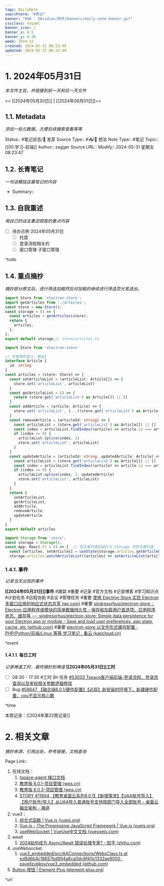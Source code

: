 ```yaml
---
tags: DailyNote
searchterm: "#周记"
banner: "040 - Obsidian/附件/banners/daily-note-banner.gif"
cssclass: noyaml
banner_icon: 💌
banner_x: 0.5
banner_y: 0.38
week: 2024-22
created: 2024-05-31 08:23:49
updated: 2024-05-31 08:23:49
---
```


# 1. 2024年05月31日

_本文件主旨，并链接到前一天和后一天文件_

<< [[2024年05月30日]] | [[2024年06月01日]]>>

## 1.1. Metadata

_添加一些元数据，方便后续搜索查看等等_

Status:: #笔记状态/🌱 发芽
Source Type:: #📥/💭 想法 
Note Type:: #笔记
Topic:: [[00.学习-前端]]
Author:: zagger
Source URL::
Modify:: 2024-05-31 星期五 08:23:47

## 1.2. 长青笔记

_一句话概括这篇笔记的内容_

- Summary::

## 1.3. 自我重述

_用自己的话去重述提取的重点内容_

- [ ] 待办示例 2024年05月31日
	- [ ] 托盘
	- [ ] 登录流程相关的
	- [ ] 窗口管理 子窗口管理

^todo

## 1.4. 重点摘抄

_摘抄部分原文后，进行筛选加粗然后对加粗的继续进行筛选荧光笔选出。_

```ts
import Store from 'electron-store';
import getArticles from './articles';
const store = new Store();
const storage = () => {  
  const articles = getArticles(store);  
  return {
    articles,
  };
};
export default storage;// store/articles.ts
```

```ts
import Store from 'electron-store'

// 文章类的定义，略去}
interface Article {
  id: string
}
const articles = (store: Store) => {
  const setArticleList = (articleList: Article[]) => {
    store.set('articleList', articleList)
  }
  const getArticleList = () => {
    return (store.get('articleList') as Article[]) || []
  }
  const addArticle = (article: Article) => {
    store.set('articleList', [...((store.get('articleList') as Article[]) || []), article])
  }
  const removeArticle = (articleId: string) => {
    const articleList = (store.get('articleList') as Article[]) || []
    const index = articleList.findIndex((article) => article.id === articleId)
    if (index >= 0) {
      articleList.splice(index, 1)
      store.set('articleList', articleList)
    }
  }
  const updateArticle = (articleId: string, updatedArticle: Article) => {
    const articleList = (store.get('articleList') as Article[]) || []
    const index = articleList.findIndex((article) => article.id === articleId)
    if (index >= 0) {
      articleList.splice(index, 1, updatedArticle)
      store.set('articleList', articleList)
    }
  }
  return {
    setArticleList,
    getArticleList,
    addArticle,
    removeArticle,
    updateArticle
  }
}
export default articles

```

```ts
import Storage from 'store';
const storage = Storage();
const App: React.FC = () => {  // 将文章列表初始化为 Storage 中的文章列表
  const [articles, setArticles] = useState(storage.articles.getArticleList());  // Storage 中的文章列表改变（被其他组件或其他窗口）修改时，同步修改 React State 中的变量
  storage.articles.watchArticleList((articles) => setArticleList(articles));
```
### 1.4.1. 事件

_记录当天出现的事件_

**[[2024年05月31日]]事件** 
#跟踪 #重要 #记录 #官方文档 #记录博客 #学习知识点 #计划任务 #远程协助 #会议 #管理任务
#重要 [使用 Electron Store 实现 Electron 多窗口应用的响应式状态共享 (qq.com)](https://mp.weixin.qq.com/s/XqfVr2Q4gDGapKuHkJD5Cg)
#重要 [sindresorhus/electron-store：Electron 应用程序或模块的简单数据持久性 - 保存和加载用户首选项、应用程序状态、缓存等 --- sindresorhus/electron-store: Simple data persistence for your Electron app or module - Save and load user preferences, app state, cache, etc (github.com)](https://github.com/sindresorhus/electron-store)
#重要 [electron-store 以文件形式缓存配置 · PHP/Python/前端/Linux 等等 学习笔记 · 看云 (kancloud.cn)](https://www.kancloud.cn/idcpj/python/1017775)

^event

#### 1.4.1.1. 每日工时

_记录禅道工时，最终摘抄到禅道_
**[[2024年05月31日]]工时**
- [ ] 08:30 - 17:30 #工时  8h 任务 [#53033 Tspace客户端前端-登录流程、登录态查询以及鉴权相关参数逻辑修改](http://172.16.203.12/zentao/task-view-53033.html?onlybody=yes)
- [ ] Bug [#58647 【融合端6.0.1/硬件配置】【必现】新安装的环境下，新建硬件配置，cpu不显示核心数](http://172.16.203.12/zentao/bug-view-58647.html?onlybody=yes)

^time

本周记录：[[2024年第22周记录]]

# 2. 相关文章

_摘抄来源，引用出处，参考链接，文档查询_

Page Link::
1. 在线文档：
	1. [tspace-agent 接口文档](http://192.168.0.161:4999/web/#/p/bc9c7ef7dedba6c2570857cae614cc7e)
	2. [教育版 6.0.1-项目管理 (wps.cn)](https://pm.wps.cn/?vcl_cli=st&group_id=1769798260#/project/1703149225356821)
	3. [教育版 6.0.3-项目管理 (wps.cn)](https://pm.wps.cn/?vcl_cli=st&group_id=1769798260#/project/1712625117321129)
	4. [STORY #11904 【教育桌面云系列6.0.1】【新增需求】【UAA账号导入】【用户账号/导入】从UAA导入普通账号支持按部门导入全部账号 - 桌面云融合架构 - 禅道](http://172.16.203.12/zentao/story-view-11904.html)
2. vue3：
	1. [组合式函数 | Vue.js (vuejs.org)](https://cn.vuejs.org/guide/reusability/composables.html)
	2. [Vue.js - The Progressive JavaScript Framework | Vue.js (vuejs.org)](https://vuejs.org/)
	3. [useWebSocket | VueUse中文文档 (vueusejs.com)](https://www.vueusejs.com/core/useWebSocket/#type-declarations)
3. await
	1. [2024如何成为 Async/Await 错误处理专家? - 知乎 (zhihu.com)](https://zhuanlan.zhihu.com/p/685103770)
4. useWebsocket
	1. [vue3_embedded/src/AAConnections/WebsClass.ts at ed8d6b4c18657bd994a8ca0dc8f40c1332ae9000 · pavellzubkov/vue3_embedded (github.com)](https://github.com/pavellzubkov/vue3_embedded/blob/ed8d6b4c18657bd994a8ca0dc8f40c1332ae9000/src/AAConnections/WebsClass.ts#L25)
5. [Button 按钮 | Element Plus (element-plus.org)](https://element-plus.org/zh-CN/component/button.html)

^url
